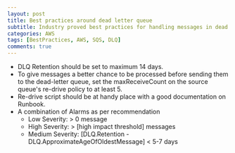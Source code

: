 ```yaml
---
layout: post
title: Best practices around dead letter queue
subtitle: Industry proved best practices for handling messages in dead letter queue.
categories: AWS
tags: [BestPractices, AWS, SQS, DLQ]
comments: true
---
```


- DLQ Retention should be set to maximum 14 days.
- To give messages a better chance to be processed before sending them to the dead-letter queue, set the maxReceiveCount on the source queue's re-drive policy to at least 5.
- Re-drive script should be at handy place with a good documentation on Runbook.
- A combination of Alarms as per recommendation
  - Low Severity: > 0 message
  - High Severity: > [high impact threshold] messages
  - Medium Severity: [DLQ.Retention - DLQ.ApproximateAgeOfOldestMessage] < 5-7 days
